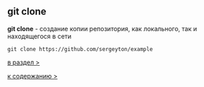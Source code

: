 ## git clone

**git clone** - создание копии репозитория, как локального, так и находящегося в сети

`git clone https://github.com/sergeyton/example`

[в раздел >](begin.md)

[к содержанию >](readme.md)